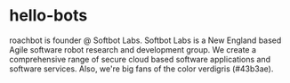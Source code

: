 # hello-bots
roachbot is founder @ Softbot Labs. Softbot Labs is a New England based Agile software robot research and development group. We create a comprehensive range of secure cloud based software applications and software services. Also, we're big fans of the color verdigris (#43b3ae).
